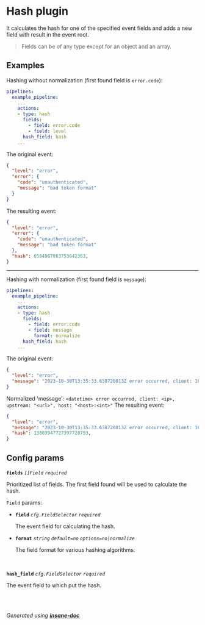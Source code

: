# Hash plugin
It calculates the hash for one of the specified event fields and adds a new field with result in the event root.
> Fields can be of any type except for an object and an array.

## Examples
Hashing without normalization (first found field is `error.code`):
```yaml
pipelines:
  example_pipeline:
    ...
    actions:
    - type: hash
      fields:
        - field: error.code
        - field: level
      hash_field: hash
    ...
```
The original event:
```json
{
  "level": "error",
  "error": {
    "code": "unauthenticated",
    "message": "bad token format"
  }
}
```
The resulting event:
```json
{
  "level": "error",
  "error": {
    "code": "unauthenticated",
    "message": "bad token format"
  },
  "hash": 6584967863753642363,
}
```
---
Hashing with normalization (first found field is `message`):
```yaml
pipelines:
  example_pipeline:
    ...
    actions:
    - type: hash
      fields:
        - field: error.code
        - field: message
          format: normalize
      hash_field: hash
    ...
```
The original event:
```json
{
  "level": "error",
  "message": "2023-10-30T13:35:33.638720813Z error occurred, client: 10.125.172.251, upstream: \"http://10.117.246.15:84/download\", host: \"mpm-youtube-downloader-38.name.com:84\""
}
```
Normalized 'message':
`<datetime> error occurred, client: <ip>, upstream: "<url>", host: "<host>:<int>"`
The resulting event:
```json
{
  "level": "error",
  "message": "2023-10-30T13:35:33.638720813Z error occurred, client: 10.125.172.251, upstream: \"http://10.117.246.15:84/download\", host: \"mpm-youtube-downloader-38.name.com:84\"",
  "hash": 13863947727397728753,
}
```

## Config params
**`fields`** *`[]Field`* *`required`* 

Prioritized list of fields. The first field found will be used to calculate the hash.

`Field` params:
* **`field`** *`cfg.FieldSelector`* *`required`*

	The event field for calculating the hash.

* **`format`** *`string`* *`default=no`* *`options=no|normalize`*

	The field format for various hashing algorithms.

<br>

**`hash_field`** *`cfg.FieldSelector`* *`required`* 

The event field to which put the hash.

<br>


<br>*Generated using [__insane-doc__](https://github.com/vitkovskii/insane-doc)*